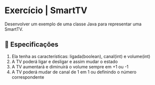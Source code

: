 # Exercício | SmartTV

Desenvolver um exemplo de uma classe Java para representar uma SmartTV.

## 📖 Especificações
1. Ela tenha as características: ligada(boolean), canal(int) e volume(int)
2. A TV poderá ligar e desligar e assim mudar o estado
3. A TV aumentará e diminuirá o volume sempre em +1 ou -1
4. A TV poderá mudar de canal de 1 em 1 ou definindo o número correspondente
